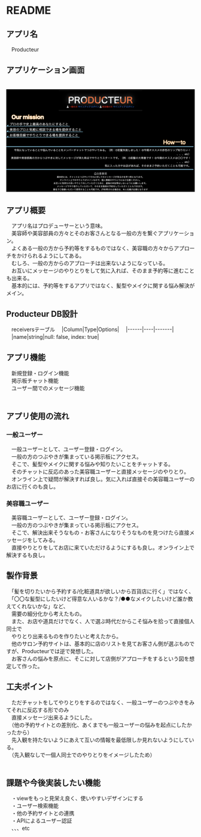 # README

## アプリ名
　Producteur
 
## アプリケーション画面
　![producteur](producteur-top画像.png)

## アプリ概要
　アプリ名はプロデューサーという意味。<br>
　美容師や美容部員の方々とそのお客さんとなる一般の方を繋ぐアプリケーション。<br>
　よくある一般の方から予約等をするものではなく、美容職の方々からアプローチをかけられるようにしてある。<br>
　むしろ、一般の方からのアプローチは出来ないようになっている。<br>
　お互いにメッセージのやりとりをして気に入れば、そのまま予約等に進むことも出来る。<br>
　基本的には、予約等をするアプリではなく、髪型やメイクに関する悩み解決がメイン。<br>
 
## Producteur DB設計
　receiversテーブル
　|Column|Type|Options|
　|------|----|-------|
　|name|string|null: false, index: true|
 
## アプリ機能
　新規登録・ログイン機能<br>
　掲示板チャット機能<br>
　ユーザー間でのメッセージ機能<br>
　
 
## アプリ使用の流れ
### 一般ユーザー
　一般ユーザーとして、ユーザー登録・ログイン。<br>
　一般の方のつぶやきが集まっている掲示板にアクセス。<br>
　そこで、髪型やメイクに関する悩みや知りたいことをチャットする。<br>
　そのチャットに反応のあった美容職ユーザーと直接メッセージのやりとり。<br>
　オンライン上で疑問が解決すれば良し。気に入れば直接その美容職ユーザーのお店に行くのも良し。<br>
 
### 美容職ユーザー
　美容職ユーザーとして、ユーザー登録・ログイン。<br>
　一般の方のつぶやきが集まっている掲示板にアクセス。<br>
　そこで、解決出来そうなもの・お客さんになりそうなものを見つけたら直接メッセージをしてみる。<br>
　直接やりとりをしてお店に来ていただけるようにするも良し。オンライン上で解決するも良し。<br>
 
## 製作背景
　「髪を切りたいから予約する/化粧道具が欲しいから百貨店に行く」ではなく、<br>
　「〇〇な髪型にしたいけど得意な人いるかな？/●●なメイクしたいけど誰か教えてくれないかな」など、<br>
　需要の細分化から考えたもの。<br>
　また、お店や道具だけでなく、人で選ぶ時代だからこそ悩みを拾って直接個人同士で<br>
　やりとり出来るものを作りたいと考えたから。<br>
　他のサロン予約サイトは、基本的に店のリストを見てお客さん側が選ぶものですが、Producteurでは逆で発想した。<br>
　お客さんの悩みを原点に、そこに対して店側がアプローチをするという図を想定して作った。<br>
 
 
## 工夫ポイント
　ただチャットをしてやりとりをするのではなく、一般ユーザーのつぶやきをみてそれに反応する形でのみ<br>
　直接メッセージ出来るようにした。<br>
　（他の予約サイトとの差別化、あくまでも一般ユーザーの悩みを起点にしたかったから）<br>
　先入観を持たないようにあえて互いの情報を最低限しか見れないようにしている。<br>
　（先入観なしで一個人同士でのやりとりをイメージしたため）<br>
　

## 課題や今後実装したい機能
　・viewをもっと見栄え良く、使いやすいデザインにする<br>
　・ユーザー検索機能<br>
　・他の予約サイトとの連携<br>
　・APIによるユーザー認証<br>
　、、、etc


